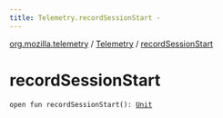 ```yaml
---
title: Telemetry.recordSessionStart - 
---
```


[org.mozilla.telemetry](../index.html) / [Telemetry](index.html) / [recordSessionStart](./record-session-start.html)

# recordSessionStart

`open fun recordSessionStart(): `[`Unit`](https://kotlinlang.org/api/latest/jvm/stdlib/kotlin/-unit/index.html)